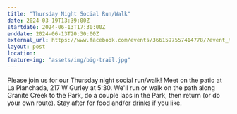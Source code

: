 ```yaml
---
title: "Thursday Night Social Run/Walk"
date: 2024-03-19T13:39:00Z
startdate: 2024-06-13T17:30:00Z
enddate: 2024-06-13T20:30:00Z
external_url: https://www.facebook.com/events/3661597557414778/?event_time_id=3661597654081435
layout: post
location: 
feature-img: "assets/img/big-trail.jpg"
---
```


Please join us for our Thursday night social run/walk! Meet on the patio at La Planchada, 217 W Gurley at 5&#58;30. We'll run or walk on the path along Granite Creek to the Park, do a couple laps in the Park, then return (or do your own route).  Stay after for food and/or drinks if you like.<br>
  <br>
  
